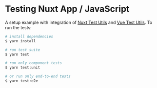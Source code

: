 # Testing Nuxt App / JavaScript

A setup example with integration of [Nuxt Test Utils](https://test-utils.nuxtjs.org) and [Vue Test Utils](https://vue-test-utils.vuejs.org). To run the tests:

```bash
# install dependencies
$ yarn install

# run test suite
$ yarn test

# run only component tests
$ yarn test:unit

# or run only end-to-end tests
$ yarn test:e2e
```
